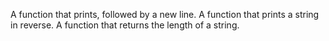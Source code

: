 A function that prints, followed by a new line.
A function that prints a string in reverse.
A function that returns the length of a string.
